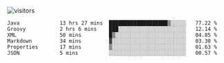 ![visitors](https://visitor-badge.glitch.me/badge?page_id=superbaba.superbaba&left_color=green&right_color=red)

<!--START_SECTION:waka-->

```text
Java             13 hrs 27 mins  ███████████████████▒░░░░░   77.22 %
Groovy           2 hrs 6 mins    ███░░░░░░░░░░░░░░░░░░░░░░   12.14 %
XML              50 mins         █▒░░░░░░░░░░░░░░░░░░░░░░░   04.85 %
Markdown         34 mins         ▓░░░░░░░░░░░░░░░░░░░░░░░░   03.30 %
Properties       17 mins         ▒░░░░░░░░░░░░░░░░░░░░░░░░   01.63 %
JSON             5 mins          ░░░░░░░░░░░░░░░░░░░░░░░░░   00.57 %
```

<!--END_SECTION:waka-->
